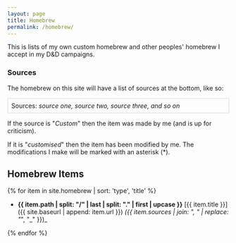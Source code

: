 ```yaml
---
layout: page
title: Homebrew
permalink: /homebrew/
---
```


This is lists of my own custom homebrew and other peoples' homebrew I accept in my D&D campaigns.

### Sources

The homebrew on this site will have a list of sources at the bottom, like so:

<div style="border:2px solid #e8e8e8;padding:7px">Sources: <em>source one, source two, source three, and so on</em></div>

If the source is "_Custom_" then the item was made by me (and is up for criticism).

If it is "_customised_" then the item has been modified by me. The modifications I make will be marked with an asterisk (\*).

## Homebrew Items

{% for item in site.homebrew | sort: 'type', 'title' %}

- **{{ item.path | split: "/" | last | split: "." | first | upcase }}** [{{ item.title }}]({{ site.baseurl | append: item.url }}) _({{ item.sources | join: ", " | replace: "_", "\_" }})_

{% endfor %}
